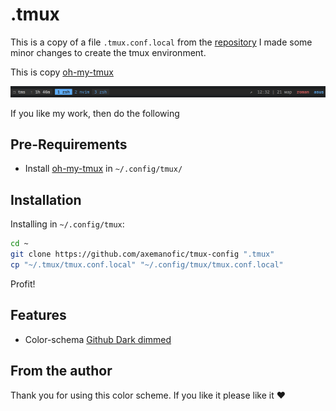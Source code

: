 .tmux
=====

This is a copy of a file `.tmux.conf.local` from the [repository](https://github.com/gpakosz/.tmux)
I made some minor changes to create the tmux environment. 

This is copy [oh-my-tmux](https://github.com/gpakosz/.tmux)

![Sceenshot](assets/image.png)

If you like my work, then do the following

## Pre-Requirements

* Install [oh-my-tmux](https://github.com/gpakosz/.tmux) in `~/.config/tmux/`

## Installation

Installing in `~/.config/tmux`:

```bash
cd ~
git clone https://github.com/axemanofic/tmux-config ".tmux"
cp "~/.tmux/tmux.conf.local" "~/.config/tmux/tmux.conf.local"
```

Profit!

## Features

- Color-schema [Github Dark dimmed](https://primer.style/primitives/colors)

## From the author

Thank you for using this color scheme. 
If you like it please like it :heart:
